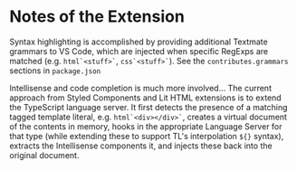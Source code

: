 # Notes of the Extension

Syntax highlighting is accomplished by providing additional Textmate grammars to VS Code, which are injected when specific RegExps are matched (e.g. `` html`<stuff>` ``, `` css`<stuff>` ``). See the `contributes.grammars` sections in `package.json`

Intellisense and code completion is much more involved... The current approach from Styled Components and Lit HTML extensions is to extend the TypeScript language server. It first detects the presence of a matching tagged template literal, e.g. `` html`<div></div>` ``, creates a virtual document of the contents in memory, hooks in the appropriate Language Server for that type (while extending these to support TL's interpolation `${}` syntax), extracts the Intellisense components it, and injects these back into the original document.